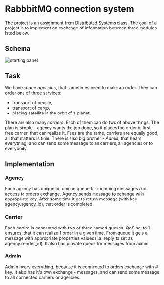 # RabbbitMQ connection system

The project is an assignment from [Distributed Systems class](https://syllabuskrk.agh.edu.pl/2017-2018/en/magnesite/study_plans/stacjonarne-informatyka/module/iin-1-686-s-zimowy-distributed-systems). The goal of a project is to implement 
an exchange of information between three modules lsted below. 

## Schema

![starting panel](https://github.com/kamsza/rabbitmq_project/master/schema.PNG)


## Task
We have *space agencies*, that sometimes need to make an order. They can order one of three services:
- transport of people,
- transport of cargo,
- placing satellite in the orbit of a planet.

There are also many *carriers*. Each of them can do two of above things. The plan is simple - agency wants the job done, so it places the order in first free carrier, that can realize it. Fees are the same, carriers are equally good, all that matters is time. There is also big brother - *Admin*, that hears everything, and can send some message to all carriers, all agencies or to everybody. 

## Implementation
### Agency

Each agency has unique id, unique queue for incoming messages and access to orders exchange. Agency sends message to echange with appropriate key. After some time it gets return message (with key agency.agency_id), that order is completed.

### Carrier

Each carrire is connected with two of three named queues. QoS set to 1 ensures, that it can realize 1 order in a given time. From queue it gets a message with appropriate properties values (i.a. reply_to set as agency.sender_id). It also has provate queue for messages from admin.

### Admin

Admin hears everything, because it is connected to orders exchange with *#* key. It also has it's own exchange - messages, and can send some message to all connected carriers or agencies. 